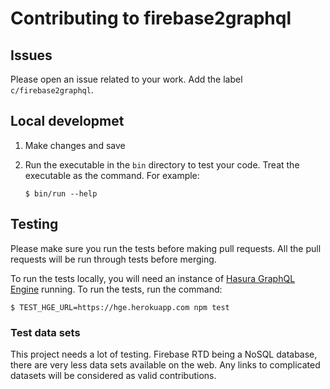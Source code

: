 # Contributing to firebase2graphql

## Issues

Please open an issue related to your work. Add the label `c/firebase2graphql`.

## Local developmet

1. Make changes and save
2. Run the executable in the `bin` directory to test your code. Treat the executable as the command. For example:

   ```
   $ bin/run --help
   ```

## Testing

Please make sure you run the tests before making pull requests. All the pull requests will be run through tests before merging.

To run the tests locally, you will need an instance of [Hasura GraphQL Engine](https://github.com/hasura/graphql-engine) running. To run the tests, run the command:

```
$ TEST_HGE_URL=https://hge.herokuapp.com npm test
```

### Test data sets

This project needs a lot of testing. Firebase RTD being a NoSQL database, there are very less data sets available on the web. Any links to complicated datasets will be considered as valid contributions.